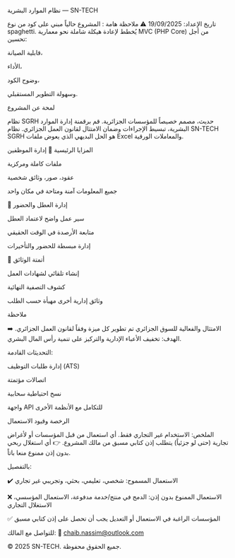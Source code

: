 نظام الموارد البشرية — SN-TECH

تاريخ الإعداد: 19/09/2025
⚠️ ملاحظة هامة :
المشروع حالياً مبني على كود من نوع spaghetti.
يُخطط لإعادة هيكلة شاملة نحو معمارية MVC (PHP Core) من أجل تحسين:

قابلية الصيانة،

الأداء،

وضوح الكود،

وسهولة التطوير المستقبلي.

لمحة عن المشروع

نظام SGRH حديث، مصمم خصيصاً للمؤسسات الجزائرية.
قم برقمنة إدارة الموارد البشرية، تبسيط الإجراءات وضمان الامتثال لقانون العمل الجزائري.
نظام SN-TECH SGRH هو الحل البديهي الذي يعوض ملفات Excel والمعاملات الورقية.

المزايا الرئيسية
👥 إدارة الموظفين

ملفات كاملة ومركزية

عقود، صور، وثائق شخصية

جميع المعلومات آمنة ومتاحة في مكان واحد

📅 إدارة العطل والحضور

سير عمل واضح لاعتماد العطل

متابعة الأرصدة في الوقت الحقيقي

إدارة مبسطة للحضور والتأخيرات

📄 أتمتة الوثائق

إنشاء تلقائي لشهادات العمل

كشوف التصفية النهائية

وثائق إدارية أخرى مهيأة حسب الطلب

ملاحظة

الامتثال والفعالية للسوق الجزائري
تم تطوير كل ميزة وفقاً لقانون العمل الجزائري.
➡️ الهدف: تخفيف الأعباء الإدارية والتركيز على تنمية رأس المال البشري.

التحديثات القادمة:

إدارة طلبات التوظيف (ATS)

اتصالات مؤتمتة

نسخ احتياطية سحابية

واجهة API للتكامل مع الأنظمة الأخرى

الرخصة وقيود الاستعمال

الملخص:
الاستخدام غير التجاري فقط. أي استعمال من قبل المؤسسات أو لأغراض تجارية (حتى لو جزئياً) يتطلب إذن كتابي مسبق من مالك المشروع.
👉 أي استغلال ربحي بدون إذن ممنوع منعا باتاً.

بالتفصيل:

✔️ الاستعمال المسموح: شخصي، تعليمي، بحثي، وتجريبي غير تجاري

❌ الاستعمال الممنوع بدون إذن: الدمج في منتج/خدمة مدفوعة، الاستعمال المؤسسي، الاستغلال التجاري

✅ المؤسسات الراغبة في الاستعمال أو التعديل يجب أن تحصل على إذن كتابي مسبق

للتواصل مع المالك:
📧 chaib.nassim@outlook.com

© 2025 SN-TECH. جميع الحقوق محفوظة.
